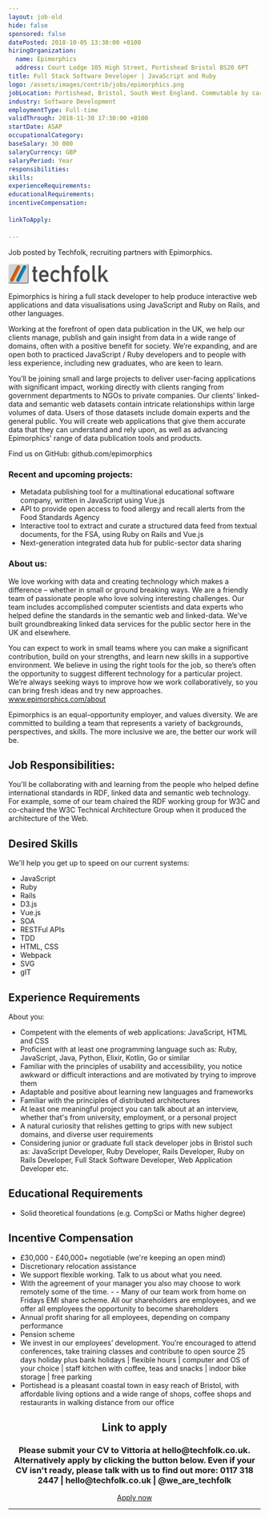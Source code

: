 ```yaml
---
layout: job-old
hide: false
sponsored: false
datePosted: 2018-10-05 13:30:00 +0100
hiringOrganization:
  name: Epimorphics
  address: Court Lodge 105 High Street, Portishead Bristol BS20 6PT
title: Full Stack Software Developer | JavaScript and Ruby
logo: /assets/images/contrib/jobs/epimorphics.png
jobLocation: Portishead, Bristol, South West England. Commutable by car or bike, 1 hour by bus from Bristol (X3 and X4 buses)
industry: Software Development
employmentType: Full-time
validThrough: 2018-11-30 17:30:00 +0100
startDate: ASAP
occupationalCategory:
baseSalary: 30 000
salaryCurrency: GBP
salaryPeriod: Year
responsibilities:
skills:
experienceRequirements:
educationalRequirements:
incentiveCompensation:

linkToApply:

---
```


<div class = "aligned-image">
<p>Job posted by Techfolk, recruiting partners with Epimorphics.</p>
<img style="width:200px" src="/assets/images/contrib/jobs/techfolk.png" alt="parenting"/>
</div>

Epimorphics is hiring a full stack developer to help produce interactive web applications and data visualisations using JavaScript and Ruby on Rails, and other languages.

Working at the forefront of open data publication in the UK, we help our clients manage, publish and gain insight from data in a wide range of domains, often with a positive benefit for society. We’re expanding, and are open both to practiced JavaScript / Ruby developers and to people with less experience, including new graduates, who are keen to learn.

You’ll be joining small and large projects to deliver user-facing applications with significant impact, working directly with clients ranging from government departments to NGOs to private companies. Our clients’ linked-data and semantic web datasets contain intricate relationships within large volumes of data. Users of those datasets include domain experts and the general public. You will create web applications that give them accurate data that they can understand and rely upon, as well as advancing Epimorphics' range of data publication tools and products.

Find us on GitHub: github.com/epimorphics

### Recent and upcoming projects:

- Metadata publishing tool for a multinational educational software company, written in JavaScript using Vue.js
- API to provide open access to food allergy and recall alerts from the Food Standards Agency
- Interactive tool to extract and curate a structured data feed from textual documents, for the FSA, using Ruby on Rails and Vue.js
- Next-generation integrated data hub for public-sector data sharing

### About us:

We love working with data and creating technology which makes a difference – whether in small or ground breaking ways. We are a friendly team of passionate people who love solving interesting challenges. Our team includes accomplished computer scientists and data experts who helped define the standards in the semantic web and linked-data. We’ve built groundbreaking linked data services for the public sector here in the UK and elsewhere.

You can expect to work in small teams where you can make a significant contribution, build on your strengths, and learn new skills in a supportive environment. We believe in using the right tools for the job, so there’s often the opportunity to suggest different technology for a particular project. We’re always seeking ways to improve how we work collaboratively, so you can bring fresh ideas and try new approaches. www.epimorphics.com/about

Epimorphics is an equal-opportunity employer, and values diversity. We are committed to building a team that represents a variety of backgrounds, perspectives, and skills. The more inclusive we are, the better our work will be.

## Job Responsibilities:
You'll be collaborating with and learning from the people who helped define international standards in RDF, linked data and semantic web technology. For example, some of our team chaired the RDF working group for W3C and co-chaired the W3C Technical Architecture Group when it produced the architecture of the Web.

## Desired Skills
We'll help you get up to speed on our current systems:
- JavaScript
- Ruby
- Rails
- D3.js
- Vue.js
- SOA
- RESTFul APIs
- TDD
- HTML, CSS
- Webpack
- SVG
- gIT

## Experience Requirements
About you:

- Competent with the elements of web applications: JavaScript, HTML and CSS
- Proficient with at least one programming language such as: Ruby, JavaScript, Java, Python, Elixir, Kotlin, Go or similar
- Familiar with the principles of usability and accessibility, you notice awkward or difficult interactions and are motivated by trying to improve them
- Adaptable and positive about learning new languages and frameworks
- Familiar with the principles of distributed architectures
- At least one meaningful project you can talk about at an interview, whether that's from university, employment, or a personal project
- A natural curiosity that relishes getting to grips with new subject domains, and diverse user requirements
- Considering junior or graduate full stack developer jobs in Bristol such as: JavaScript Developer, Ruby Developer, Rails Developer, Ruby on Rails Developer, Full Stack Software Developer, Web Application Developer etc.

## Educational Requirements
- Solid theoretical foundations (e.g. CompSci or Maths higher degree)

## Incentive Compensation
- £30,000 - £40,000+ negotiable (we're keeping an open mind)
- Discretionary relocation assistance
- We support flexible working. Talk to us about what you need.
- With the agreement of your manager you also may choose to work remotely some of the time. - - Many of our team work from home on Fridays
EMI share scheme. All our shareholders are employees, and we offer all employees the opportunity to become shareholders
- Annual profit sharing for all employees, depending on company performance
- Pension scheme
- We invest in our employees’ development. You’re encouraged to attend conferences, take training classes and contribute to open source
25 days holiday plus bank holidays | flexible hours | computer and OS of your choice | staff kitchen with coffee, teas and snacks | indoor bike storage | free parking
- Portishead is a pleasant coastal town in easy reach of Bristol, with affordable living options and a wide range of shops, coffee shops and restaurants in walking distance from our office

<div class="to-apply" style="text-align: center">
  <h2>Link to apply</h2>
  <h3> Please submit your CV to Vittoria at hello@techfolk.co.uk. Alternatively apply by clicking the button below. Even if your CV isn't ready, please talk with us to find out more: 0117 318 2447 | hello@techfolk.co.uk | @we_are_techfolk </h3>
  <a class="btn btn--dark" style="margin: 20px" href="http://techfolk.co.uk/current-jobs/full-stack-software-developer-javascript-and-ruby-portishead-bristol-tl259">
      Apply now
  </a>
</div>

---
